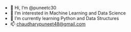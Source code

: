 - 👋 Hi, I’m @puneetc30
- 👀 I’m interested in Machine Learning and Data Science
- 🌱 I’m currently learning Python and Data Structures
- 📫 chaudharypuneet48@gmail.com

<!---
puneetc30/puneetc30 is a ✨ special ✨ repository because its `README.md` (this file) appears on your GitHub profile.
You can click the Preview link to take a look at your changes.
--->
